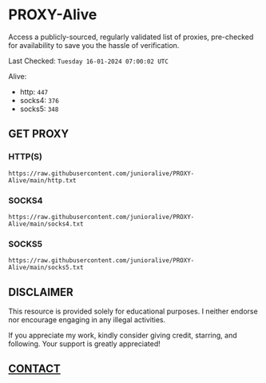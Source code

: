 # PROXY-Alive

Access a publicly-sourced, regularly validated list of proxies, pre-checked for availability to save you the hassle of verification.

Last Checked: `Tuesday 16-01-2024 07:00:02 UTC`

Alive:
- http: `447`
- socks4: `376`
- socks5: `348`

## GET PROXY

### HTTP(S)

```https://raw.githubusercontent.com/junioralive/PROXY-Alive/main/http.txt```

### SOCKS4

```https://raw.githubusercontent.com/junioralive/PROXY-Alive/main/socks4.txt```

### SOCKS5

```https://raw.githubusercontent.com/junioralive/PROXY-Alive/main/socks5.txt```

## DISCLAIMER

This resource is provided solely for educational purposes. I neither endorse nor encourage engaging in any illegal activities.

If you appreciate my work, kindly consider giving credit, starring, and following. Your support is greatly appreciated! 

## [CONTACT](https://t.me/TheJuniorAlive)
